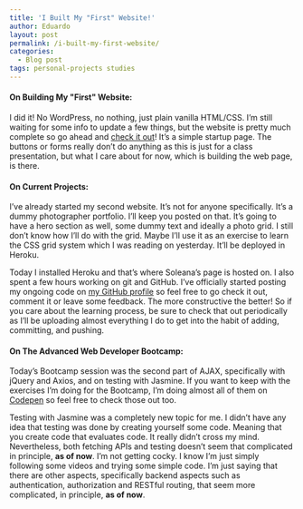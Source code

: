 ```yaml
---
title: 'I Built My "First" Website!'
author: Eduardo
layout: post
permalink: /i-built-my-first-website/
categories:
  - Blog post
tags: personal-projects studies
---
```

#### On Building My "First" Website:
I did it! No WordPress, no nothing, just plain vanilla HTML/CSS. I’m still waiting for some info to update a few things, but the website is pretty much complete so go ahead and [check it out](http://www.soleana.info/index.html)! It’s a simple startup page. The buttons or forms really don’t do anything as this is just for a class presentation, but what I care about for now, which is building the web page, is there. 

#### On Current Projects:
I’ve already started my second website. It’s not for anyone specifically. It’s a dummy photographer portfolio. I’ll keep you posted on that. It’s going to have a hero section as well, some dummy text and ideally a photo grid. I still don’t know how I’ll do with the grid. Maybe I’ll use it as an exercise to learn the CSS grid system which I was reading on yesterday. It’ll be deployed in Heroku.

Today I installed Heroku and that’s where Soleana’s page is hosted on. I also spent a few hours working on git and GitHub. I’ve officially started posting my ongoing code on [my GitHub profile](https://github.com/eduardoltorres) so feel free to go check it out, comment it or leave some feedback. The more constructive the better! So if you care about the learning process, be sure to check that out periodically as I’ll be uploading almost everything I do to get into the habit of adding, committing, and pushing.

#### On The Advanced Web Developer Bootcamp:
Today’s Bootcamp session was the second part of AJAX, specifically with jQuery and Axios, and on testing with Jasmine. If you want to keep with the exercises I’m doing for the Bootcamp, I’m doing almost all of them on [Codepen](https://codepen.io/eduardoltorres/) so feel free to check those out too.

Testing with Jasmine was a completely new topic for me. I didn’t have any idea that testing was done by creating yourself some code. Meaning that you create code that evaluates code. It really didn’t cross my mind. Nevertheless, both fetching APIs and testing doesn’t seem that complicated in principle, **as of now**. I’m not getting cocky. I know I’m just simply following some videos and trying some simple code. I’m just saying that there are other aspects, specifically backend aspects such as authentication, authorization and RESTful routing, that seem more complicated, in principle, **as of now**.